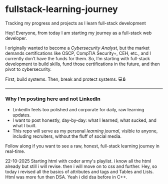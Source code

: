 # fullstack-learning-journey  
Tracking my progress and projects as I learn full-stack development  

Hey! Everyone, from today I am starting my journey as a full-stack web developer.  

I originally wanted to become a *Cybersecurity Analyst*, but the market demands certifications like OSCP, CompTIA Security+, CEH, etc., and I currently don’t have the funds for them. So, I’m starting with full-stack development to build skills, fund those certifications in the future, and then pivot to cybersecurity.  

First, build systems. Then, break and protect systems. 💻🔒  

---

### Why I’m posting here and not LinkedIn
- LinkedIn feels too polished and corporate for daily, raw learning updates.  
- I want to post honestly, day-by-day: what I learned, what sucked, and what I built.  
- This repo will serve as my personal *learning journal*, visible to anyone, including recruiters, without the fluff of social media.  

Follow along if you want to see a raw, honest, full-stack learning journey in real-time.

22-10-2025
Starting html with coder army's playlist. i know all the html already but still i will revise. then i will move on to css and further. 
Hey, so today i revised all the basics of attributes and tags and Tables and Lists. Html was more fun then DSA. Yeah i did dsa before in C++.
